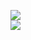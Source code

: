 [![](https://img.shields.io/badge/Made%20With-Github%20Spray-lightgrey.svg?style=for-the-badge&logo=github)](https://github.com/Annihil/github-spray#8304)  
[![](https://i.imgur.com/2DrTn0Z.gif)](https://github.com/Annihil/github-spray)